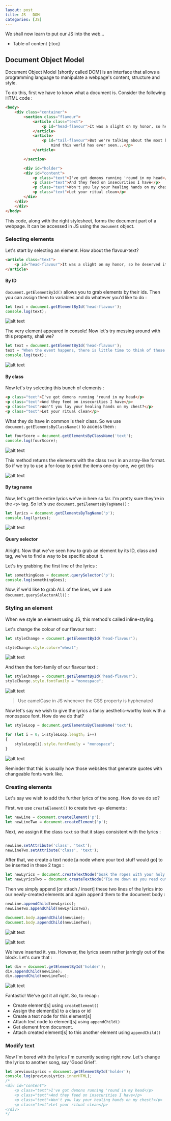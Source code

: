 ```yaml
---
layout: post
title: JS - DOM
categories: [JS]
---
```


We shall now learn to put our JS into the web...

* Table of content
{:toc}

## Document Object Model

Document Object Model [shortly called DOM] is an interface that allows a programming language to manipulate a webpage's content, structure and style.

To do this, first we have to know what a document is. Consider the following HTML code :

```html
<body>
    <div class="container">
        <section class="flavour">
            <article class="text">
                <p id="head-flavour">It was a slight on my honor, so he deserved it.</p>
            </article>
            <article>
                <p id="tail-flavour">But we're talking about the most brilliant
                    mind this world has ever seen...</p>
            </article>

        </section>

        <div id="holder">
        <div id="content">
            <p class="text">I've got demons running 'round in my head</p>
            <p class="text">And they feed on insecurities I have</p>
            <p class="text">Won't you lay your healing hands on my chest?</p>
            <p class="text">Let your ritual clean</p>
        </div>
    </div>
    </div>
</body>
```

This code, along with the right stylesheet, forms the document part of a webpage. It can be accessed in JS using the `Document` object.

### Selecting elements

Let's start by selecting an element. How about the flavour-text?

```html
<article class="text">
    <p id="head-flavour">It was a slight on my honor, so he deserved it.</p>
</article>
```

#### By ID

`document.getElementById()` allows you to grab elements by their ids. Then you can assign them to variables and do whatever you'd like to do :

```js
let text = document.getElementById('head-flavour');
console.log(text);
```

![alt text](image.png)

The very element appeared in console! Now let's try messing around with this property, shall we?

```js
let text = document.getElementById('head-flavour');
text = "When the event happens, there is little time to think of those things that people would like to have remain private";
console.log(text);
```

![alt text](image-1.png)

#### By class

Now let's try selecting this bunch of elements :

```html
<p class="text">I've got demons running 'round in my head</p>
<p class="text">And they feed on insecurities I have</p>
<p class="text">Won't you lay your healing hands on my chest?</p>
<p class="text">Let your ritual clean</p>
```

What they do have in common is their class. So we use `document.getElementsByClassName()` to access them :

```js
let fourScore = document.getElementsByClassName('text');
console.log(fourScore);
```

![alt text](image-2.png)

This method returns the elements with the class `text` in an array-like format. So if we try to use a for-loop to print the items one-by-one, we get this

![alt text](image-3.png)

#### By tag name

Now, let's get the entire lyrics we've in here so far. I'm pretty sure they're in the `<p>` tag. So let's use `document.getElementsByTagName()` :

```js
let lyrics = document.getElementsByTagName('p');
console.log(lyrics);
```

![alt text](image-4.png)

#### Query selector

Alright. Now that we've seen how to grab an element by its ID, class and tag, we've to find a way to be specific about it.

Let's try grabbing the first line of the lyrics :

```js
let somethingGoes = document.querySelector('p');
console.log(somethingGoes);
```

Now, if we'd like to grab ALL of the lines, we'd use `document.querySelectorAll()` :

### Styling an element

When we style an element using JS, this method's called inline-styling.

Let's change the colour of our flavour text :

```js
let styleChange = document.getElementById('head-flavour');

styleChange.style.color="wheat";
```

![alt text](image-5.png)

And then the font-family of our flavour text :

```js
let styleChange = document.getElementById('head-flavour');
styleChange.style.fontFamily = "monospace";
```

![alt text](image-6.png)

> Use camelCase in JS whenever the CSS property is hyphenated

Now let's say we wish to give the lyrics a fancy aesthetic-worthy look with a monospace font. How do we do that?

```js
let styleLoop = document.getElementsByClassName('text');

for (let i = 0; i<styleLoop.length; i++)
{
    styleLoop[i].style.fontFamily = "monospace";
}
```

![alt text](image-7.png)

Reminder that this is usually how those websites that generate quotes with changeable fonts work like.

### Creating elements

Let's say we wish to add the further lyrics of the song. How do we do so?

First, we use `createElement()` to create two `<p>` elements :

```js
let newLine = document.createElement('p');
let newLineTwo = document.createElement('p');
```

Next, we assign it the class `text` so that it stays consistent with the lyrics :

```js

newLine.setAttribute('class', 'text');
newLineTwo.setAttribute('class', 'text');
```

After that, we create a text node [a node where your text stuff would go] to be inserted in these 2 tags :

```js
let newLyrics = document.createTextNode("Soak the ropes with your holy water");
let newLyricsTwo = document.createTextNode("Tie me down as you read out the words");
```

Then we simply append [or attach / insert] these two lines of the lyrics into our newly-created elements and again append them to the document body :

```js
newLine.appendChild(newLyrics);
newLineTwo.appendChild(newLyricsTwo);

document.body.appendChild(newLine);
document.body.appendChild(newLineTwo);
```

![alt text](image-9.png)

![alt text](image-10.png)

We have inserted it. yes. However, the lyrics seem rather jarringly out of the block. Let's cure that :

```js
let div = document.getElementById('holder');
div.appendChild(newLine);
div.appendChild(newLineTwo);
```

![alt text](image-11.png)

Fantastic! We've got it all right. So, to recap :

- Create element[s] using `createElement()`
- Assign the element[s] to a class or id
- Create a text node for this element[s]
- Attach text node to element[s] using `appendChild()`
- Get element from document.
- Attach created element[s] to this another element using `appendChild()`

### Modify text

Now I'm bored with the lyrics I'm currently seeing right now. Let's change the lyrics to another song, say 'Good Grief'.

```js
let previousLyrics = document.getElementById('holder');
console.log(previousLyrics.innerHTML);
/*
<div id="content">
    <p class="text">I've got demons running 'round in my head</p>
    <p class="text">And they feed on insecurities I have</p>
    <p class="text">Won't you lay your healing hands on my chest?</p>
    <p class="text">Let your ritual clean</p>
</div>
*/
```
